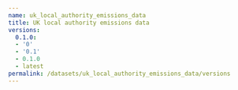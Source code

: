 ```yaml
---
name: uk_local_authority_emissions_data
title: UK local authority emissions data
versions:
  0.1.0:
  - '0'
  - '0.1'
  - 0.1.0
  - latest
permalink: /datasets/uk_local_authority_emissions_data/versions
---
```

